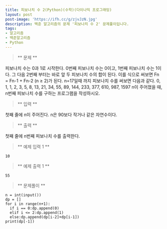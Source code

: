 ```yaml
---
title: 피보나치 수 2(Python)(수학)(다이나믹 프로그래밍)
layout: post
post-image: 'https://ifh.cc/g/zjvJzN.jpg'
description: 백준 알고리즘의 문제 '피보나치 수 2' 문제풀이입니다.
tags:
- 알고리즘
- 백준알고리즘
- Python
---
```



>** 문제 **

피보나치 수는 0과 1로 시작한다. 0번째 피보나치 수는 0이고, 1번째 피보나치 수는 1이다. 그 다음 2번째 부터는 바로 앞 두 피보나치 수의 합이 된다.
이를 식으로 써보면 Fn = Fn-1 + Fn-2 (n ≥ 2)가 된다.
n=17일때 까지 피보나치 수를 써보면 다음과 같다.
0, 1, 1, 2, 3, 5, 8, 13, 21, 34, 55, 89, 144, 233, 377, 610, 987, 1597
n이 주어졌을 때, n번째 피보나치 수를 구하는 프로그램을 작성하시오.

>** 입력 **

첫째 줄에 n이 주어진다. n은 90보다 작거나 같은 자연수이다.

>** 출력 **

첫째 줄에 n번째 피보나치 수를 출력한다.

>** 예제 입력 1 **

	10

>** 예제 출력 1 **

	55

>** 문제풀이 **

	n = int(input())
	dp = []
	for i in range(n+1):
	  if i == 0:dp.append(0)
	  elif i <= 2:dp.append(1)
	  else:dp.append(dp[i-2]+dp[i-1])
	print(dp[-1])
